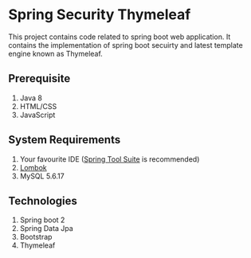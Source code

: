 # Spring Security Thymeleaf
This project contains code related to spring boot web application. It contains the implementation of spring boot secuirty and latest template engine known as Thymeleaf.
## Prerequisite
1. Java 8
2. HTML/CSS
3. JavaScript
## System Requirements
1. Your favourite IDE ([Spring Tool Suite](https://spring.io/tools) is recommended)
2. [Lombok](https://projectlombok.org/)
3. MySQL 5.6.17
## Technologies
1. Spring boot 2
2. Spring Data Jpa
3. Bootstrap 
4. Thymeleaf
